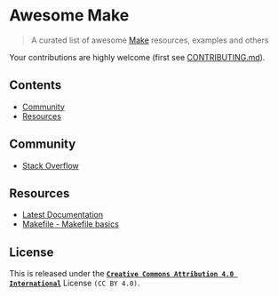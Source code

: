 # Awesome Make

> A curated list of awesome [Make](https://www.gnu.org/software/make/) resources, examples and others

Your contributions are highly welcome (first see [CONTRIBUTING.md](CONTRIBUTING.md)).

## Contents

- [Community](#community)
- [Resources](#resources)

## Community

* [Stack Overflow](https://stackoverflow.com/questions/tagged/makefile)

## Resources

* [Latest Documentation](https://www.gnu.org/software/make/manual/make.html)
* [Makefile - Makefile basics](https://gist.github.com/isaacs/62a2d1825d04437c6f08)

## License

This is released under the [**```Creative Commons Attribution 4.0 International```**](http://creativecommons.org/licenses/by/4.0/) License ```(CC BY 4.0)```.
